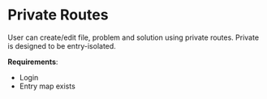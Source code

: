 # Private Routes

User can create/edit file, problem and solution
using private routes. Private is designed to be
entry-isolated.

__Requirements__:
 - Login
 - Entry map exists